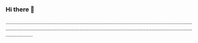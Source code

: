 ### Hi there 👋

..........................................................................................................................................................................................................................................................................